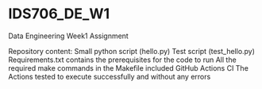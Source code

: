 # IDS706_DE_W1
Data Engineering Week1 Assignment

Repository content:
Small python script (hello.py)
Test script (test_hello.py)
Requirements.txt contains the prerequisites for the code to run
All the required make commands in the Makefile included
GitHub Actions CI
The Actions tested to execute successfully and without any errors
